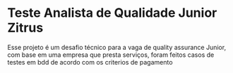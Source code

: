 # Teste Analista de Qualidade Junior Zitrus

Esse projeto é um desafio técnico para a vaga de quality assurance Junior, com base em uma empresa que presta serviços, foram feitos casos de testes em bdd de acordo com os criterios de pagamento
